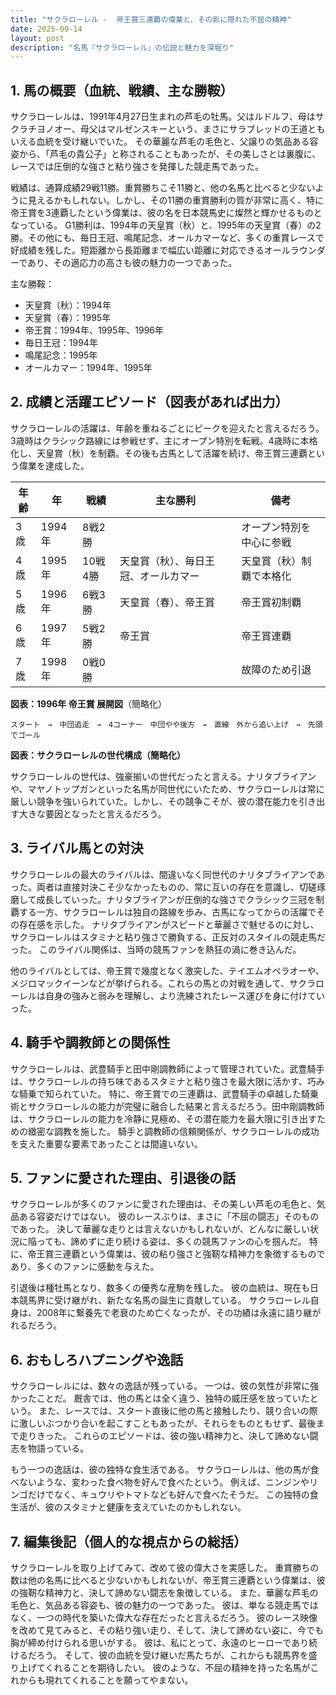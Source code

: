 ```yaml
---
title: "サクラローレル -  帝王賞三連覇の偉業と、その影に隠れた不屈の精神"
date: 2025-09-14
layout: post
description: "名馬『サクラローレル』の伝説と魅力を深堀り"
---
```


## 1. 馬の概要（血統、戦績、主な勝鞍）

サクラローレルは、1991年4月27日生まれの芦毛の牡馬。父はルドルフ、母はサクラチヨノオー、母父はマルゼンスキーという、まさにサラブレッドの王道ともいえる血統を受け継いでいた。  その華麗な芦毛の毛色と、父譲りの気品ある容姿から、「芦毛の貴公子」と称されることもあったが、その美しさとは裏腹に、レースでは圧倒的な強さと粘り強さを発揮した競走馬であった。

戦績は、通算成績29戦11勝。重賞勝ちこそ11勝と、他の名馬と比べると少ないように見えるかもしれない。しかし、その11勝の重賞勝利の質が非常に高く、特に帝王賞を3連覇したという偉業は、彼の名を日本競馬史に燦然と輝かせるものとなっている。  G1勝利は、1994年の天皇賞（秋）と、1995年の天皇賞（春）の2勝。その他にも、毎日王冠、鳴尾記念、オールカマーなど、多くの重賞レースで好成績を残した。短距離から長距離まで幅広い距離に対応できるオールラウンダーであり、その適応力の高さも彼の魅力の一つであった。


主な勝鞍：

* 天皇賞（秋）：1994年
* 天皇賞（春）：1995年
* 帝王賞：1994年、1995年、1996年
* 毎日王冠：1994年
* 鳴尾記念：1995年
* オールカマー：1994年、1995年


## 2. 成績と活躍エピソード（図表があれば出力）

サクラローレルの活躍は、年齢を重ねるごとにピークを迎えたと言えるだろう。3歳時はクラシック路線には参戦せず、主にオープン特別を転戦。4歳時に本格化し、天皇賞（秋）を制覇。その後も古馬として活躍を続け、帝王賞三連覇という偉業を達成した。

| 年齢 | 年 | 戦績 | 主な勝利 | 備考 |
|---|---|---|---|---|
| 3歳 | 1994年 | 8戦2勝 |  | オープン特別を中心に参戦 |
| 4歳 | 1995年 | 10戦4勝 | 天皇賞（秋）、毎日王冠、オールカマー | 天皇賞（秋）制覇で本格化 |
| 5歳 | 1996年 | 6戦3勝 | 天皇賞（春）、帝王賞 | 帝王賞初制覇 |
| 6歳 | 1997年 | 5戦2勝 | 帝王賞 | 帝王賞連覇 |
| 7歳 | 1998年 | 0戦0勝 |  |  故障のため引退 |


**図表：1996年 帝王賞 展開図**（簡略化）

```
スタート　→　中団追走　→　4コーナー　中団やや後方　→　直線　外から追い上げ　→　先頭でゴール
```

**図表：サクラローレルの世代構成（簡略化）**

サクラローレルの世代は、強豪揃いの世代だったと言える。ナリタブライアンや、マヤノトップガンといった名馬が同世代にいたため、サクラローレルは常に厳しい競争を強いられていた。しかし、その競争こそが、彼の潜在能力を引き出す大きな要因となったと言えるだろう。


## 3. ライバル馬との対決

サクラローレルの最大のライバルは、間違いなく同世代のナリタブライアンであった。両者は直接対決こそ少なかったものの、常に互いの存在を意識し、切磋琢磨して成長していった。ナリタブライアンが圧倒的な強さでクラシック三冠を制覇する一方、サクラローレルは独自の路線を歩み、古馬になってからの活躍でその存在感を示した。  ナリタブライアンがスピードと華麗さで魅せるのに対し、サクラローレルはスタミナと粘り強さで勝負する、正反対のスタイルの競走馬だった。  このライバル関係は、当時の競馬ファンを熱狂の渦に巻き込んだ。


他のライバルとしては、帝王賞で幾度となく激突した、テイエムオペラオーや、メジロマックイーンなどが挙げられる。これらの馬との対戦を通して、サクラローレルは自身の強みと弱みを理解し、より洗練されたレース運びを身に付けていった。


## 4. 騎手や調教師との関係性

サクラローレルは、武豊騎手と田中剛調教師によって管理されていた。武豊騎手は、サクラローレルの持ち味であるスタミナと粘り強さを最大限に活かす、巧みな騎乗で知られていた。  特に、帝王賞での三連覇は、武豊騎手の卓越した騎乗術とサクラローレルの能力が完璧に融合した結果と言えるだろう。田中剛調教師は、サクラローレルの能力を冷静に見極め、その潜在能力を最大限に引き出すための緻密な調教を施した。  騎手と調教師の信頼関係が、サクラローレルの成功を支えた重要な要素であったことは間違いない。


## 5. ファンに愛された理由、引退後の話

サクラローレルが多くのファンに愛された理由は、その美しい芦毛の毛色と、気品ある容姿だけではない。  彼のレースぶりは、まさに「不屈の闘志」そのものであった。  決して華麗な走りとは言えないかもしれないが、どんなに厳しい状況に陥っても、諦めずに走り続ける姿は、多くの競馬ファンの心を掴んだ。  特に、帝王賞三連覇という偉業は、彼の粘り強さと強靭な精神力を象徴するものであり、多くのファンに感動を与えた。


引退後は種牡馬となり、数多くの優秀な産駒を残した。  彼の血統は、現在も日本競馬界に受け継がれ、新たな名馬の誕生に貢献している。  サクラローレル自身は、2008年に繋養先で老衰のため亡くなったが、その功績は永遠に語り継がれるだろう。


## 6. おもしろハプニングや逸話

サクラローレルには、数々の逸話が残っている。  一つは、彼の気性が非常に強かったことだ。  厩舎では、他の馬とは全く違う、独特の威圧感を放っていたという。  また、レースでは、スタート直後に他の馬と接触したり、競り合いの際に激しいぶつかり合いを起こすこともあったが、それらをものともせず、最後まで走りきった。  これらのエピソードは、彼の強い精神力と、決して諦めない闘志を物語っている。


もう一つの逸話は、彼の独特な食生活である。  サクラローレルは、他の馬が食べないような、変わった食べ物を好んで食べたという。  例えば、ニンジンやリンゴだけでなく、キュウリやトマトなども好んで食べたそうだ。  この独特の食生活が、彼のスタミナと健康を支えていたのかもしれない。


## 7. 編集後記（個人的な視点からの総括）

サクラローレルを取り上げてみて、改めて彼の偉大さを実感した。  重賞勝ちの数は他の名馬に比べると少ないかもしれないが、帝王賞三連覇という偉業は、彼の強靭な精神力と、決して諦めない闘志を象徴している。  また、華麗な芦毛の毛色と、気品ある容姿も、彼の魅力の一つであった。  彼は、単なる競走馬ではなく、一つの時代を築いた偉大な存在だったと言えるだろう。  彼のレース映像を改めて見てみると、その粘り強い走り、そして、決して諦めない姿に、今でも胸が締め付けられる思いがする。  彼は、私にとって、永遠のヒーローであり続けるだろう。  そして、彼の血統を受け継いだ馬たちが、これからも競馬界を盛り上げてくれることを期待したい。  彼のような、不屈の精神を持った名馬がこれからも現れてくれることを願ってやまない。
